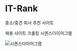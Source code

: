 # IT-Rank

중소/중견 회사 추천 사이트

채용 사이트 크롤링 시퀀스다이어그램

![시퀀스다이어그램](https://github.com/CozyHwan/IT-Rank/assets/136334960/193b8113-291a-448f-a47f-8e98b2b3420f)
